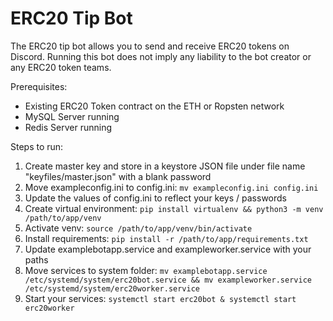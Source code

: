 # ERC20 Tip Bot
The ERC20 tip bot allows you to send and receive ERC20 tokens on Discord.  Running this bot does not imply any liability to the bot creator or any ERC20 token teams.

Prerequisites:
- Existing ERC20 Token contract on the ETH or Ropsten network
- MySQL Server running
- Redis Server running

Steps to run:
1. Create master key and store in a keystore JSON file under file name "keyfiles/master.json" with a blank password
2. Move exampleconfig.ini to config.ini: `mv exampleconfig.ini config.ini`
3. Update the values of config.ini to reflect your keys / passwords
4. Create virtual environment: `pip install virtualenv && python3 -m venv /path/to/app/venv`
5. Activate venv: `source /path/to/app/venv/bin/activate`
6. Install requirements: `pip install -r /path/to/app/requirements.txt`
7. Update examplebotapp.service and exampleworker.service with your paths
8. Move services to system folder: `mv examplebotapp.service /etc/systemd/system/erc20bot.service && mv exampleworker.service /etc/systemd/system/erc20worker.service`
9. Start your services: `systemctl start erc20bot & systemctl start erc20worker`